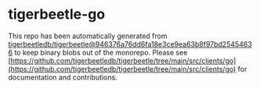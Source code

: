 # tigerbeetle-go
This repo has been automatically generated from [tigerbeetledb/tigerbeetle@946376a76dd6fa18e3ce9ea63b8f97bd25454636](https://github.com/tigerbeetledb/tigerbeetle/commit/946376a76dd6fa18e3ce9ea63b8f97bd25454636) to keep binary blobs out of the monorepo. Please see [https://github.com/tigerbeetledb/tigerbeetle/tree/main/src/clients/go](https://github.com/tigerbeetledb/tigerbeetle/tree/main/src/clients/go) for documentation and contributions.

